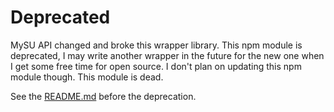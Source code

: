 # Deprecated

MySU API changed and broke this wrapper library. This npm module is deprecated, I may write another wrapper in the future for the new one when I get some free time for open source. I don't plan on updating this npm module though. This module is dead.

See the [README.md](https://github.com/eralpsahin/mysu-api/blob/6596a434c04ae2e84ee44384040c6b172442a1c3/README.md) before the deprecation.

